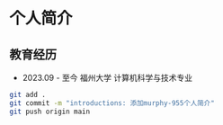 # 个人简介

## 教育经历

- 2023.09 - 至今 福州大学 计算机科学与技术专业

```bash
git add . 
git commit -m "introductions: 添加murphy-955个人简介"
git push origin main
```
